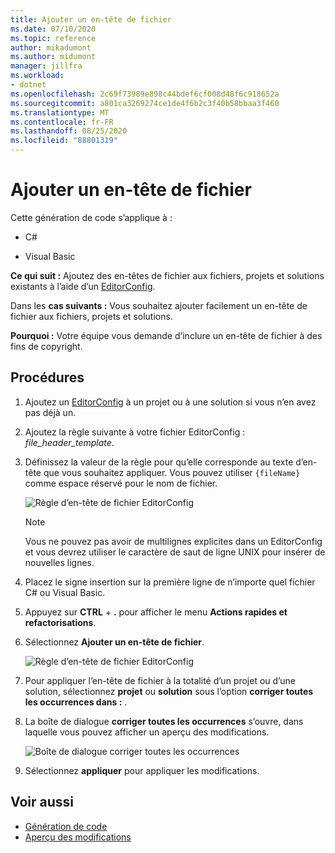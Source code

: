 ```yaml
---
title: Ajouter un en-tête de fichier
ms.date: 07/10/2020
ms.topic: reference
author: mikadumont
ms.author: midumont
manager: jillfra
ms.workload:
- dotnet
ms.openlocfilehash: 2c69f73989e898c44bdef6cf008d48f6c918652a
ms.sourcegitcommit: a801ca3269274ce1de4f6b2c3f40b58bbaa3f460
ms.translationtype: MT
ms.contentlocale: fr-FR
ms.lasthandoff: 08/25/2020
ms.locfileid: "88801319"
---
```

# <a name="add-file-header"></a>Ajouter un en-tête de fichier

Cette génération de code s’applique à :

- C#

- Visual Basic

**Ce qui suit :** Ajoutez des en-têtes de fichier aux fichiers, projets et solutions existants à l’aide d’un [EditorConfig](https://docs.microsoft.com/visualstudio/ide/create-portable-custom-editor-options#add-an-editorconfig-file-to-a-project).

Dans les **cas suivants :** Vous souhaitez ajouter facilement un en-tête de fichier aux fichiers, projets et solutions.

**Pourquoi :** Votre équipe vous demande d’inclure un en-tête de fichier à des fins de copyright. 

## <a name="how-to"></a>Procédures

1. Ajoutez un [EditorConfig](https://docs.microsoft.com/visualstudio/ide/create-portable-custom-editor-options#add-an-editorconfig-file-to-a-project) à un projet ou à une solution si vous n’en avez pas déjà un.

2. Ajoutez la règle suivante à votre fichier EditorConfig : *file_header_template*.

3. Définissez la valeur de la règle pour qu’elle corresponde au texte d’en-tête que vous souhaitez appliquer. Vous pouvez utiliser `{fileName}` comme espace réservé pour le nom de fichier.

    ![Règle d’en-tête de fichier EditorConfig](media/add-file-header-rule.png)

    > [!NOTE]
    > Vous ne pouvez pas avoir de multilignes explicites dans un EditorConfig et vous devrez utiliser le caractère de saut de ligne UNIX pour insérer de nouvelles lignes.

4. Placez le signe insertion sur la première ligne de n’importe quel fichier C# ou Visual Basic.

5. Appuyez sur **CTRL** + **.** pour afficher le menu **Actions rapides et refactorisations**.

6. Sélectionnez **Ajouter un en-tête de fichier**. 

    ![Règle d’en-tête de fichier EditorConfig](media/add-file-header.png)

7. Pour appliquer l’en-tête de fichier à la totalité d’un projet ou d’une solution, sélectionnez **projet** ou **solution** sous l’option **corriger toutes les occurrences dans :** .

8. La boîte de dialogue **corriger toutes les occurrences** s’ouvre, dans laquelle vous pouvez afficher un aperçu des modifications.

    ![Boîte de dialogue corriger toutes les occurrences](media/file-header-preview-changes.png)

8. Sélectionnez **appliquer** pour appliquer les modifications.

## <a name="see-also"></a>Voir aussi

- [Génération de code](../code-generation-in-visual-studio.md)
- [Aperçu des modifications](../../ide/preview-changes.md)
